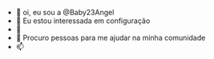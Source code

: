 - 👋 oi, eu sou a @Baby23Angel
- 👀 Eu estou interessada em configuração
- 🌱  
- 💞️ Procuro pessoas para me ajudar na minha comunidade
- 📫 

<!---
Baby23Angel/Baby23Angel is a ✨ special ✨ repository because its `README.md` (this file) appears on your GitHub profile.
You can click the Preview link to take a look at your changes.
--->
